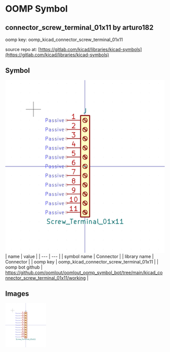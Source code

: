 # OOMP Symbol  
## connector_screw_terminal_01x11  by arturo182  
  
oomp key: oomp_kicad_connector_screw_terminal_01x11  
  
source repo at: [https://gitlab.com/kicad/libraries/kicad-symbols](https://gitlab.com/kicad/libraries/kicad-symbols)  
## Symbol  
  
[![working.png](working_600.png)](working.png)  
| name | value | 
| --- | --- | 
| symbol name | Connector | 
| library name | Connector | 
| oomp key | oomp_kicad_connector_screw_terminal_01x11 | 
| oomp bot github | https://github.com/oomlout/oomlout_oomp_symbol_bot/tree/main/kicad_connector_screw_terminal_01x11/working | 
## Images  
  
[![working.png](working_140.png)](working.png)  
